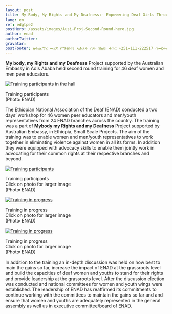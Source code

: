 ```yaml
---
layout: post
title: My Body, My Rights and My Deafness:- Empowering Deaf Girls Through Peer Education, Second Round
lang: en
ref: edgtpe2
postHero: /assets/images/Ausi-Proj-Second-Round-hero.jpg
author: enad
authorTwitter: 
gravatar: 
postFooter: ለተጨማሪ መረጃ የማኅበሩን ጽሕፈት ቤት በስልክ ቁጥር +251-111-222517 በመደወል ወይም በኤለክትሮኒክ መልዕክት ወደ <a href="mailto:enadet1972@gmail.com">enadet1972@gmail.com</a> በመጻፍ መጠየቅ ይቻላል።
---
```


**My body, my Rights and my Deafness** Project supported by the Australian Embassy in Adis Ababa held second round training for 46 deaf women and men peer educators.

<div class="bordered pull-left tiny">
	<img src="{{ base }}/assets/images/Ausi-Proj-Second-Round-1.jpg"
	alt="Training participants in the hall"
	class='img-responsive center-block' />
	<p class="caption text-center">
      Training participants<br/>
    (Photo፡ ENAD)
	</p>
</div>


The Ethiopian National Association of the Deaf (ENAD) conducted a two days’ workshop for 46 women peer educators and men/youth representatives from 24 ENAD branches across the country. The training was a part of **Mybody my Rights and my Deafness** Project supported by Australian Embassy, in Ethiopia, Small Scale Projects. The aim of the training was to enable women and men/youth representatives to work together in eliminating violence against women in all its forms. In addition they were equipped with advocacy skills to enable them jointly work in advocating for their common rights at their respective branches and beyond.

<div class="row bordered">
  <div class="col-md-4">
      <a href="{{ base }}/assets/images/Ausi-Proj-Second-Round-2.jpg">
	      <img src="{{ base }}/assets/images/Ausi-Proj-Second-Round-2.jpg"
	      alt="Training participants"
	      class='img-responsive center-block' />
      </a>
	  <p class="caption text-center tiny">
        Training participants<br/>
        Click on photo for larger image<br/>
      (Photo፡ ENAD)
	  </p>
  </div>

  <div class="col-md-4">
      <a href="{{ base }}/assets/images/Ausi-Proj-Second-Round-3.jpg">
	      <img src="{{ base }}/assets/images/Ausi-Proj-Second-Round-3.jpg"
	      alt="Training in progress"
	      class='img-responsive center-block' />
      </a>
	  <p class="caption text-center tiny">
        Training in progress<br/>
        Click on photo for larger image<br/>
      (Photo፡ ENAD)
	  </p>
  </div>
  <div class="col-md-4">
      <a href="{{ base }}/assets/images/Ausi-Proj-Second-Round-4.jpg">
	      <img src="{{ base }}/assets/images/Ausi-Proj-Second-Round-4.jpg"
	      alt="Training in progress"
	      class='img-responsive center-block' />
      </a>
	  <p class="caption text-center tiny">
        Training in progress<br/>
        Click on photo for larger image<br/>
        (Photo፡ ENAD)
	  </p>
  </div>
</div>


In addition to the training an in-depth discussion was held on how best to main the gains so far, increase the impact of ENAD at the grassroots level and build the capacities of deaf women and youths to stand for their rights and provide leadership at the grassroots level. After the discussion election was conducted and national committees for women and youth wings were established. The leadership of ENAD has reaffirmed its commitments  to continue working with the committees to maintain the gains so far and and ensure that women and youths are adequately represented in the general assembly as well us in executive committee/board of ENAD.